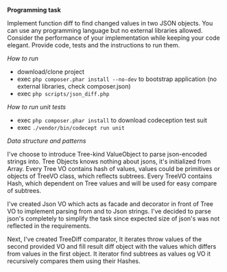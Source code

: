 **Programming task**

  Implement function diff to find changed values in two JSON objects. You can use any
  programming language but no external libraries allowed. Consider the performance of your
  implementation while keeping your code elegant. Provide code, tests and the instructions to run
  them.


*How to run*
  - download/clone project
  - exec `php composer.phar install --no-dev` to bootstrap application (no external libraries, check composer.json)
  - exec `php scripts/json_diff.php`

*How to run unit tests*
  - exec `php composer.phar install` to download codeception test suit
  - exec `./vendor/bin/codecept run unit`


*Data structure and patterns*

  I've choose to introduce Tree-kind ValueObject to parse json-encoded strings into. Tree Objects knows nothing about jsons, it's initialized from Array.
  Every Tree VO contains hash of values, values could be primitives or objects of TreeVO class, which reflects subtrees.
  Every TreeVO contains Hash, which dependent on Tree values and will be used for easy compare of subtrees.

  I've created Json VO which acts as facade and decorator in front of Tree VO to implement parsing from and to Json strings.
  I've decided to parse json's completely to simplify the task since expected size of json's was not reflected in the requirements.

  Next, I've created TreeDiff comparator, It iterates throw values of the second provided VO and fill result diff object with the values
  which differs from values in the first object. It iterator find subtrees as values og VO it recursively compares them using their Hashes.

